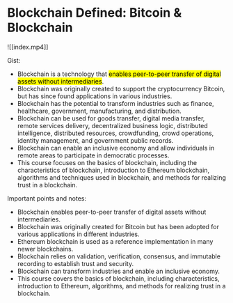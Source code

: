 #  Blockchain Defined: Bitcoin & Blockchain
![[index.mp4]]

Gist:

-   Blockchain is a technology that <mark class="hltr-green">enables peer-to-peer transfer of digital assets without intermediaries</mark>.
-   Blockchain was originally created to support the cryptocurrency Bitcoin, but has since found applications in various industries.
-   Blockchain has the potential to transform industries such as finance, healthcare, government, manufacturing, and distribution.
-   Blockchain can be used for goods transfer, digital media transfer, remote services delivery, decentralized business logic, distributed intelligence, distributed resources, crowdfunding, crowd operations, identity management, and government public records.
-   Blockchain can enable an inclusive economy and allow individuals in remote areas to participate in democratic processes.
-   This course focuses on the basics of blockchain, including the characteristics of blockchain, introduction to Ethereum blockchain, algorithms and techniques used in blockchain, and methods for realizing trust in a blockchain.

Important points and notes:

-   Blockchain enables peer-to-peer transfer of digital assets without intermediaries.
-   Blockchain was originally created for Bitcoin but has been adopted for various applications in different industries.
-   Ethereum blockchain is used as a reference implementation in many newer blockchains.
-   Blockchain relies on validation, verification, consensus, and immutable recording to establish trust and security.
-   Blockchain can transform industries and enable an inclusive economy.
-   This course covers the basics of blockchain, including characteristics, introduction to Ethereum, algorithms, and methods for realizing trust in a blockchain.

